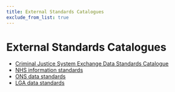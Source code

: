 ```yaml
---
title: External Standards Catalogues
exclude_from_list: true
---
```

# External Standards Catalogues

- [Criminal Justice System Exchange Data Standards Catalogue](https://assets.publishing.service.gov.uk/government/uploads/system/uploads/attachment_data/file/360582/cjs-data-standards-catalogue-5.0.pdf)
- [NHS information standards](https://digital.nhs.uk/data-and-information/information-standards)
- [ONS data standards](https://www.ons.gov.uk/aboutus/transparencyandgovernance/datastrategy/datastandards)
- [LGA data standards](https://standards.esd.org.uk/)
